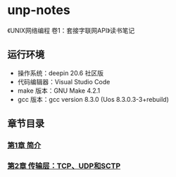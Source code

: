 # unp-notes
《UNIX网络编程 卷1：套接字联网API》读书笔记
## 运行环境
* 操作系统：deepin 20.6 社区版
* 代码编辑器：Visual Studio Code
* make 版本：GNU Make 4.2.1
* gcc 版本：gcc version 8.3.0 (Uos 8.3.0.3-3+rebuild)
## 章节目录
### [第1章 简介](https://github.com/linnanc/unp-notes/blob/main/%E7%AC%AC1%E7%AB%A0%20%E7%AE%80%E4%BB%8B.md)
### [第2章 传输层：TCP、UDP和SCTP](https://github.com/linnanc/unp-notes/blob/main/%E7%AC%AC2%E7%AB%A0%20%E4%BC%A0%E8%BE%93%E5%B1%82%EF%BC%9ATCP%E3%80%81UDP%E5%92%8CSCTP.md)

